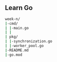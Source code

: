 ## Learn Go

```bash
week-n/
|-cmd/
| |-main.go
| |
| pkg/
| |-synchronization.go
| |-worker_pool.go
|-README.md
|-go.mod
```
